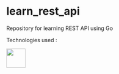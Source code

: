# learn_rest_api
Repository for learning REST API using Go

Technologies used :

<a href="https://echo.labstack.com"><img height="50" src="https://cdn.labstack.com/images/echo-logo.svg"></a>
